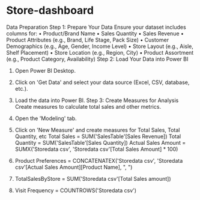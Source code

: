 # Store-dashboard

Data Preparation
Step 1: Prepare Your Data
Ensure your dataset includes columns for:
•	Product/Brand Name
•	Sales Quantity
•	Sales Revenue
•	Product Attributes (e.g., Brand, Life Stage, Pack Size)
•	Customer Demographics (e.g., Age, Gender, Income Level)
•	Store Layout (e.g., Aisle, Shelf Placement)
•	Store Location (e.g., Region, City)
•	Product Assortment (e.g., Product Category, Availability)
Step 2: Load Your Data into Power BI
1.	Open Power BI Desktop.
2.	Click on 'Get Data' and select your data source (Excel, CSV, database, etc.).
3.	Load the data into Power BI.
Step 3: Create Measures for Analysis
Create measures to calculate total sales and other metrics.
1.	Open the 'Modeling' tab.
2.	Click on 'New Measure' and create measures for Total Sales, Total Quantity, etc
Total Sales = SUM('SalesTable'[Sales Revenue])
Total Quantity = SUM('SalesTable'[Sales Quantity])
Actual Sales Amount = SUMX('Storedata csv', 'Storedata csv'[Total Sales Amount] *        100)

3.	Product Preferences = CONCATENATEX('Storedata csv', 'Storedata csv'[Actual Sales Amount][Product Name], ", ")
4.	TotalSalesByStore = SUM('Storedata csv'[Total Sales amount])
5.	Visit Frequency = COUNTROWS('Storedata csv')
